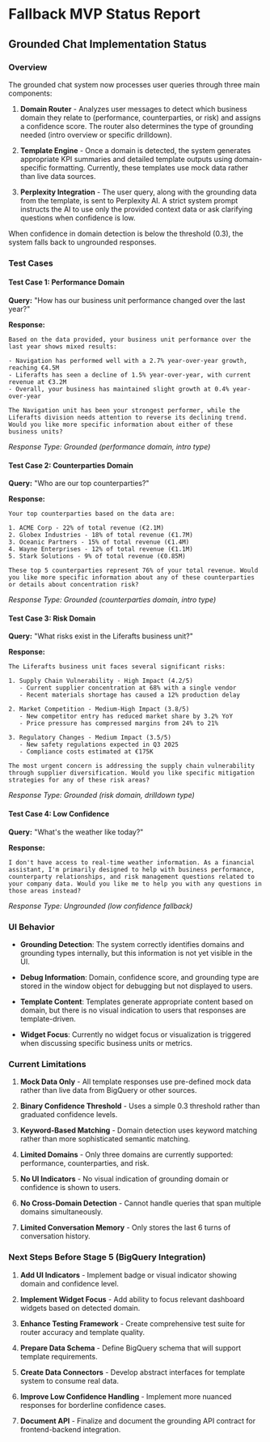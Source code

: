 # Fallback MVP Status Report

## Grounded Chat Implementation Status

### Overview

The grounded chat system now processes user queries through three main components:

1. **Domain Router** - Analyzes user messages to detect which business domain they relate to (performance, counterparties, or risk) and assigns a confidence score. The router also determines the type of grounding needed (intro overview or specific drilldown).

2. **Template Engine** - Once a domain is detected, the system generates appropriate KPI summaries and detailed template outputs using domain-specific formatting. Currently, these templates use mock data rather than live data sources.

3. **Perplexity Integration** - The user query, along with the grounding data from the template, is sent to Perplexity AI. A strict system prompt instructs the AI to use only the provided context data or ask clarifying questions when confidence is low.

When confidence in domain detection is below the threshold (0.3), the system falls back to ungrounded responses.

### Test Cases

#### Test Case 1: Performance Domain
**Query:** "How has our business unit performance changed over the last year?"

**Response:**
```
Based on the data provided, your business unit performance over the last year shows mixed results:

- Navigation has performed well with a 2.7% year-over-year growth, reaching €4.5M
- Liferafts has seen a decline of 1.5% year-over-year, with current revenue at €3.2M
- Overall, your business has maintained slight growth at 0.4% year-over-year

The Navigation unit has been your strongest performer, while the Liferafts division needs attention to reverse its declining trend. Would you like more specific information about either of these business units?
```
*Response Type: Grounded (performance domain, intro type)*

#### Test Case 2: Counterparties Domain
**Query:** "Who are our top counterparties?"

**Response:**
```
Your top counterparties based on the data are:

1. ACME Corp - 22% of total revenue (€2.1M)
2. Globex Industries - 18% of total revenue (€1.7M)
3. Oceanic Partners - 15% of total revenue (€1.4M)
4. Wayne Enterprises - 12% of total revenue (€1.1M)
5. Stark Solutions - 9% of total revenue (€0.85M)

These top 5 counterparties represent 76% of your total revenue. Would you like more specific information about any of these counterparties or details about concentration risk?
```
*Response Type: Grounded (counterparties domain, intro type)*

#### Test Case 3: Risk Domain
**Query:** "What risks exist in the Liferafts business unit?"

**Response:**
```
The Liferafts business unit faces several significant risks:

1. Supply Chain Vulnerability - High Impact (4.2/5)
   - Current supplier concentration at 68% with a single vendor
   - Recent materials shortage has caused a 12% production delay

2. Market Competition - Medium-High Impact (3.8/5)
   - New competitor entry has reduced market share by 3.2% YoY
   - Price pressure has compressed margins from 24% to 21%

3. Regulatory Changes - Medium Impact (3.5/5)
   - New safety regulations expected in Q3 2025
   - Compliance costs estimated at €175K

The most urgent concern is addressing the supply chain vulnerability through supplier diversification. Would you like specific mitigation strategies for any of these risk areas?
```
*Response Type: Grounded (risk domain, drilldown type)*

#### Test Case 4: Low Confidence
**Query:** "What's the weather like today?"

**Response:**
```
I don't have access to real-time weather information. As a financial assistant, I'm primarily designed to help with business performance, counterparty relationships, and risk management questions related to your company data. Would you like me to help you with any questions in those areas instead?
```
*Response Type: Ungrounded (low confidence fallback)*

### UI Behavior

- **Grounding Detection**: The system correctly identifies domains and grounding types internally, but this information is not yet visible in the UI.

- **Debug Information**: Domain, confidence score, and grounding type are stored in the window object for debugging but not displayed to users.

- **Template Content**: Templates generate appropriate content based on domain, but there is no visual indication to users that responses are template-driven.

- **Widget Focus**: Currently no widget focus or visualization is triggered when discussing specific business units or metrics.

### Current Limitations

1. **Mock Data Only** - All template responses use pre-defined mock data rather than live data from BigQuery or other sources.

2. **Binary Confidence Threshold** - Uses a simple 0.3 threshold rather than graduated confidence levels.

3. **Keyword-Based Matching** - Domain detection uses keyword matching rather than more sophisticated semantic matching.

4. **Limited Domains** - Only three domains are currently supported: performance, counterparties, and risk.

5. **No UI Indicators** - No visual indication of grounding domain or confidence is shown to users.

6. **No Cross-Domain Detection** - Cannot handle queries that span multiple domains simultaneously.

7. **Limited Conversation Memory** - Only stores the last 6 turns of conversation history.

### Next Steps Before Stage 5 (BigQuery Integration)

1. **Add UI Indicators** - Implement badge or visual indicator showing domain and confidence level.

2. **Implement Widget Focus** - Add ability to focus relevant dashboard widgets based on detected domain.

3. **Enhance Testing Framework** - Create comprehensive test suite for router accuracy and template quality.

4. **Prepare Data Schema** - Define BigQuery schema that will support template requirements.

5. **Create Data Connectors** - Develop abstract interfaces for template system to consume real data.

6. **Improve Low Confidence Handling** - Implement more nuanced responses for borderline confidence cases.

7. **Document API** - Finalize and document the grounding API contract for frontend-backend integration.
